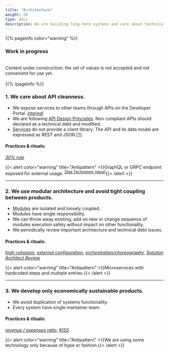 ```yaml
---
title: "Architecture"
weight: 20
type: docs
description: We are building long-term systems and care about technical debt.
---
```


{{% pageinfo color="warning" %}}
<h3>Work in progress</h3><br />
Content under construction: the set of values is not accepted and not convenient for use yet. <br /><br />
{{% /pageinfo %}}

### 1. We care about API cleanness.

* We expose services to other teams through APIs on the Developer Portal. *[<i class="fa fa-lock"></i> internal ](https://developers.apigee.lmru.tech/)*
* We are following [API Design Principles](../../api/). Non compliant APIs should declared as a technical debt and modified.
* <abbr data-toggle="tooltip" title="Service is an application, but not all applications are services. For example, a frontend is not a service.">Services</abbr> do not provide a client library. The API and its data model are expressed as REST and JSON <abbr  data-toggle="tooltip" title="Shared internal dependencies lead to a large-scale complexity over time.">[?]</abbr>.

#### Practices & rituals: 
*[30% rule](../glossary/#30-rule)*

{{< alert color="warning" title="Antipattern" >}}GraphQL or GRPC endpoint exposed for external usage. <sup>[[See Technology Value]](../technology/#3-choice-of-technology-should-be-aligned-with-technology-tablestack)</sup>{{< /alert >}}

<hr>

### 2. We use modular architecture and avoid tight coupling between products.

* <abbr data-toggle="tooltip" title="When we are talking about “Modular” or “Microservices” architecture it means set of architecture patterns.">Modules</abbr> are isolated and loosely coupled.
* Modules have single responsibility. 
* We can throw away existing, add on new or change sequence of modules execution safely without impact on other functionality.
* We periodically review important architecture and technical debt issues. 

#### Practices & rituals: 
*[high cohesion](../glossary/#high-cohesion)*, *[external configuration](../glossary/#external-configuration)*, *[orchestration/choreography](../glossary/#orchestration-choreography)*, *[Solution Architect Review](../glossary/#solution-architect-review)*

{{< alert color="warning" title="Antipattern" >}}Microservices with hardcoded steps and multiple entries.{{< /alert >}}

<hr>

### 3. We develop only economically sustainable products.

* We avoid duplication of systems functionality.
* Every system have single mantainer team.

#### Practices & rituals: 
*[revenue / expenses ratio](../glossary/#revenue--expenses-ratio)*, *[KISS](../glossary/#kiss)*

{{< alert color="warning" title="Antipattern" >}}We are using some technology only because of hype or fashion.{{< /alert >}}
